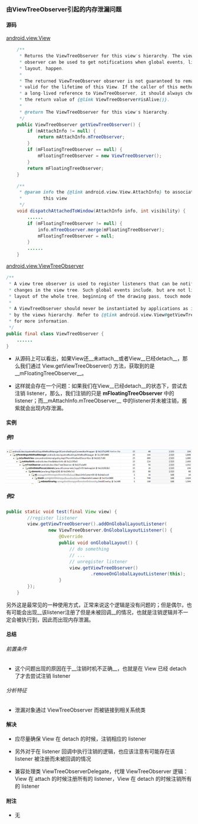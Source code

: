 ###  由ViewTreeObserver引起的内存泄漏问题

#### 源码

[android.view.View](https://android.googlesource.com/platform/frameworks/base/+/refs/tags/android-5.0.0_r1/core/java/android/view/View.java)
```java
    /**
     * Returns the ViewTreeObserver for this view's hierarchy. The view tree
     * observer can be used to get notifications when global events, like
     * layout, happen.
     *
     * The returned ViewTreeObserver observer is not guaranteed to remain
     * valid for the lifetime of this View. If the caller of this method keeps
     * a long-lived reference to ViewTreeObserver, it should always check for
     * the return value of {@link ViewTreeObserver#isAlive()}.
     *
     * @return The ViewTreeObserver for this view's hierarchy.
     */
    public ViewTreeObserver getViewTreeObserver() {
        if (mAttachInfo != null) {
            return mAttachInfo.mTreeObserver;
        }
        if (mFloatingTreeObserver == null) {
            mFloatingTreeObserver = new ViewTreeObserver();
        }
        return mFloatingTreeObserver;
    }
```

```java
    /**
     * @param info the {@link android.view.View.AttachInfo} to associated with
     *        this view
     */
    void dispatchAttachedToWindow(AttachInfo info, int visibility) {
        ......
        if (mFloatingTreeObserver != null) {
            info.mTreeObserver.merge(mFloatingTreeObserver);
            mFloatingTreeObserver = null;
        }
        ......
    }
```

[android.view.ViewTreeObserver](https://android.googlesource.com/platform/frameworks/base/+/refs/tags/android-5.0.0_r1/core/java/android/view/ViewTreeObserver.java)
```java
/**
 * A view tree observer is used to register listeners that can be notified of global
 * changes in the view tree. Such global events include, but are not limited to,
 * layout of the whole tree, beginning of the drawing pass, touch mode change....
 *
 * A ViewTreeObserver should never be instantiated by applications as it is provided
 * by the views hierarchy. Refer to {@link android.view.View#getViewTreeObserver()}
 * for more information.
 */
public final class ViewTreeObserver {
    ......
}
```

* 从源码上可以看出，如果View还__未attach__或者View__已经detach__，那么我们通过 View.getViewTreeObserver() 方法，获取到的是__mFloatingTreeObserver__。

* 这样就会存在一个问题：如果我们在View__已经detach__的状态下，尝试去注销 listener，那么，我们注销的只是 __mFloatingTreeObserver__ 中的listener；而__mAttachInfo.mTreeObserver__ 中的listener并未被注销，酱紫就会出现内存泄漏。


#### 实例

##### 例1

![图001](./mml_viewtreeobserver_001.png)

##### 例2

```Java
public static void test(final View view) {
        //register listener
        view.getViewTreeObserver().addOnGlobalLayoutListener(
                new ViewTreeObserver.OnGlobalLayoutListener() {
                    @Override
                    public void onGlobalLayout() {
                        // do something
                        // ...
                        // unregister listener
                        view.getViewTreeObserver()
                                .removeOnGlobalLayoutListener(this);
                    }
        });
    }
```
另外这是最常见的一种使用方式，正常来说这个逻辑是没有问题的；但是偶尔，也有可能会出现__该listener注册了但是未被回调__的情况，也就是注销逻辑并不一定会被执行到，因此而出现内存泄漏。


#### 总结

###### 前置条件 

* 这个问题出现的原因在于__注销时机不正确__，也就是在 View 已经 detach 了才去尝试注销 listener

###### 分析特征

* 泄漏对象通过 ViewTreeObserver 而被链接到相关系统类


#### 解决

* 应尽量确保 View 在 detach 的时候，注销相应的 listener

* 另外对于在 listener 回调中执行注销的逻辑，也应该注意有可能存在该 listener 被注册而未被回调的情况

* 兼容处理类 ViewTreeObserverDelegate，代理 ViewTreeObserver 逻辑：View 在 attach 的时候注册所有的 listener，View 在 detach 的时候注销所有的 listener


#### 附注

* 无

